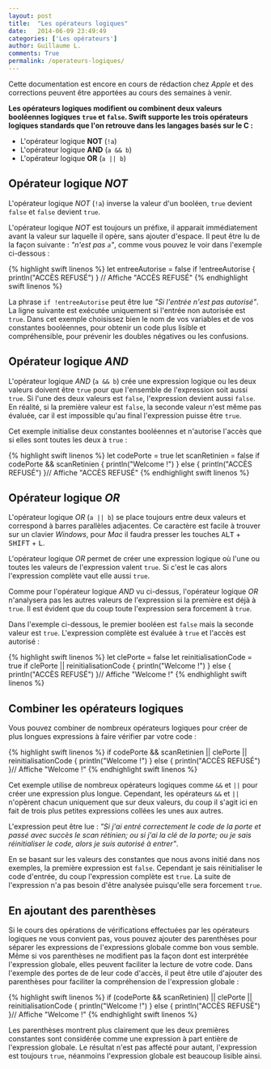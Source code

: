 ```yaml
---
layout: post
title:  "Les opérateurs logiques"
date:   2014-06-09 23:49:49
categories: ['Les opérateurs']
author: Guillaume L.
comments: True
permalink: /operateurs-logiques/
---
```


<div class="swift1">
	<p>Cette documentation est encore en cours de rédaction chez <em>Apple</em> et des corrections peuvent être apportées au cours des semaines à venir.</p>
</div>

**Les opérateurs logiques modifient ou combinent deux valeurs booléennes logiques <code>true</code> et <code>false</code>. Swift supporte les trois opérateurs logiques standards que l'on retrouve dans les langages basés sur le C :**

<ul><li>L'opérateur logique <strong>NOT</strong> (<code>!a</code>)</li>
<li>L'opérateur logique <strong>AND</strong> (<code>a && b</code>)</li>
<li>L'opérateur logique <strong>OR</strong> (<code>a || b</code>)</li></ul>

## Opérateur logique *NOT*

L'opérateur logique *NOT* (<code>!a</code>) inverse la valeur d'un booléen, <code>true</code> devient <code>false</code> et <code>false</code> devient <code>true</code>.

L'opérateur logique *NOT* est toujours un préfixe, il apparait immédiatement avant la valeur sur laquelle il opère, sans ajouter d'espace. Il peut être lu de la façon suivante : *"n'est pas <code>a</code>"*, comme vous pouvez le voir dans l'exemple ci-dessous :

{% highlight swift linenos %}
let entreeAutorise = false
if !entreeAutorise {
    println("ACCÈS REFUSÉ")
}
// Affiche "ACCÈS REFUSÉ"
{% endhighlight swift linenos %}

La phrase <code>if !entreeAutorise</code> peut être lue *"Si l'entrée n'est pas autorisé"*. La ligne suivante est exécutée uniquement si l'entrée non autorisée est <code>true</code>. Dans cet exemple choisissez bien le nom de vos variables et de vos constantes booléennes, pour obtenir un code plus lisible et compréhensible, pour prévenir les doubles négatives ou les confusions.

## Opérateur logique *AND*

L'opérateur logique *AND* (<code>a && b</code>) crée une expression logique ou les deux valeurs doivent être <code>true</code> pour que l'ensemble de l'expression soit aussi <code>true</code>. Si l'une des deux valeurs est <code>false</code>, l'expression devient aussi <code>false</code>. En réalité, si la première valeur est <code>false</code>, la seconde valeur n'est même pas évaluée, car il est impossible qu'au final l'expression puisse être <code>true</code>.

Cet exemple initialise deux constantes booléennes et n'autorise l'accès que si elles sont toutes les deux à <code>true</code> :

{% highlight swift linenos %}
let codePorte = true
let scanRetinien = false
if codePorte && scanRetinien {
    println("Welcome !")
} else {
    println("ACCÈS REFUSÉ")
}// Affiche "ACCÈS REFUSÉ"
{% endhighlight swift linenos %}

## Opérateur logique *OR*

L'opérateur logique *OR* (<code>a || b</code>) se place toujours entre deux valeurs et correspond à barres parallèles adjacentes. Ce caractère est facile à trouver sur un clavier *Windows*, pour *Mac* il faudra presser les touches <kbd>ALT</kbd> + <kbd>SHIFT</kbd> + <kbd>L</kbd>.

L'opérateur logique *OR* permet de créer une expression logique où l'une ou toutes les valeurs de l'expression valent <code>true</code>. Si c'est le cas alors l'expression complète vaut elle aussi <code>true</code>.

Comme pour l'opérateur logique *AND* vu ci-dessus, l'opérateur logique *OR* n'analysera pas les autres valeurs de l'expression si la première est déjà à <code>true</code>. Il est évident que du coup toute l'expression sera forcement à <code>true</code>.

Dans l'exemple ci-dessous, le premier booléen est <code>false</code> mais la seconde valeur est <code>true</code>. L'expression complète est évaluée à <code>true</code> et l'accès est autorisé :

{% highlight swift linenos %}
let clePorte = false
let reinitialisationCode = true
if clePorte || reinitialisationCode {
    println("Welcome !")
} else {
    println("ACCÈS REFUSÉ")
}// Affiche "Welcome !"
{% endhighlight swift linenos %}

## Combiner les opérateurs logiques

Vous pouvez combiner de nombreux opérateurs logiques pour créer de plus longues expressions à faire vérifier par votre code :

{% highlight swift linenos %}
if codePorte && scanRetinien || clePorte || reinitialisationCode {
    println("Welcome !")
} else {
    println("ACCÈS REFUSÉ")
}// Affiche "Welcome !"
{% endhighlight swift linenos %}

Cet exemple utilise de nombreux opérateurs logiques comme <code>&&</code> et <code>||</code> pour créer une expression plus longue. Cependant, les opérateurs <code>&&</code> et <code>||</code> n'opèrent chacun uniquement que sur deux valeurs, du coup il s'agit ici en fait de trois plus petites expressions collées les unes aux autres.

L'expression peut être lue : *"Si j'ai entré correctement le code de la porte et passé avec succès le scan rétinien; ou si j'ai la clé de la porte; ou je sais réinitialiser le code, alors je suis autorisé à entrer"*.

En se basant sur les valeurs des constantes que nous avons initié dans nos exemples, la première expression est <code>false</code>. Cependant je sais réinitialiser le code d'entrée, du coup l'expression complète est <code>true</code>. La suite de l'expression n'a pas besoin d'être analysée puisqu'elle sera forcement <code>true</code>.

## En ajoutant des parenthèses

Si le cours des opérations de vérifications effectuées par les opérateurs logiques ne vous convient pas, vous pouvez ajouter des parenthèses pour séparer les expressions de l'expressions globale comme bon vous semble. Même si vos parenthèses ne modifient pas la façon dont est interprétée l'expression globale, elles peuvent faciliter la lecture de votre code. Dans l'exemple des portes de de leur code d'accès, il peut être utile d'ajouter des parenthèses pour faciliter la compréhension de l'expression globale :

{% highlight swift linenos %}
if (codePorte && scanRetinien) || clePorte || reinitialisationCode {
    println("Welcome !")
} else {
    println("ACCÈS REFUSÉ")
}// Affiche "Welcome !"
{% endhighlight swift linenos %}

Les parenthèses montrent plus clairement que les deux premières constantes sont considérée comme une expression à part entière de l'expression globale. Le résultat n'est pas affecté pour autant, l'expression est toujours <code>true</code>, néanmoins l'expression globale est beaucoup lisible ainsi.
